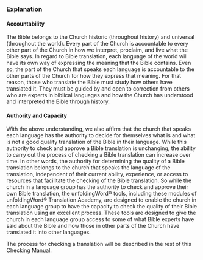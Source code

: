 
### Explanation

#### Accountability

The Bible belongs to the Church historic (throughout history) and universal (throughout the world). Every part of the Church is accountable to every other part of the Church in how we interpret, proclaim, and live what the Bible says. In regard to Bible translation, each language of the world will have its own way of expressing the meaning that the Bible contains. Even so, the part of the Church that speaks each language is accountable to the other parts of the Church for how they express that meaning. For that reason, those who translate the Bible must study how others have translated it. They must be guided by and open to correction from others who are experts in biblical languages and how the Church has understood and interpreted the Bible through history.  

#### Authority and Capacity

With the above understanding, we also affirm that the church that speaks each language has the authority to decide for themselves what is and what is not a good quality translation of the Bible in their language. While this authority to check and approve a Bible translation is unchanging, the ability to carry out the process of checking a Bible translation can increase over time. In other words, the authority for determining the quality of a Bible translation belongs to the church that speaks the language of the translation, independent of their current ability, experience, or access to resources that facilitate the checking of the Bible translation. So while the church in a language group has the authority to check and approve their own Bible translation, the unfoldingWord® tools, including these modules of unfoldingWord® Translation Academy, are designed to enable the church in each language group to have the capacity to check the quality of their Bible translation using an excellent process. These tools are designed to give the church in each language group access to some of what Bible experts have said about the Bible and how those in other parts of the Church have translated it into other languages.

The process for checking a translation will be described in the rest of this Checking Manual.
